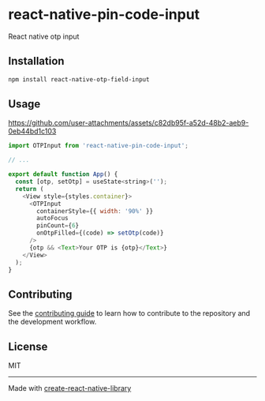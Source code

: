 # react-native-pin-code-input

React native otp input

## Installation

```sh
npm install react-native-otp-field-input
```

## Usage

https://github.com/user-attachments/assets/c82db95f-a52d-48b2-aeb9-0eb44bd1c103


```js
import OTPInput from 'react-native-pin-code-input';

// ...

export default function App() {
  const [otp, setOtp] = useState<string>('');
  return (
    <View style={styles.container}>
      <OTPInput
        containerStyle={{ width: '90%' }}
        autoFocus
        pinCount={6}
        onOtpFilled={(code) => setOtp(code)}
      />
      {otp && <Text>Your OTP is {otp}</Text>}
    </View>
  );
}
```


## Contributing

See the [contributing guide](CONTRIBUTING.md) to learn how to contribute to the repository and the development workflow.

## License

MIT

---

Made with [create-react-native-library](https://github.com/callstack/react-native-builder-bob)
